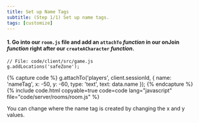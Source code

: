 ```yaml
---
title: Set up Name Tags
subtitle: (Step 1/1) Set up name tags.
tags: [customize]
---
```

#### 1. Go into our `room.js` file and add an `attachTo` _function_  in our onJoin _function_ right after our `createACharacter` _function_.

```
// File: code/client/src/game.js
g.addLocations('safeZone');
```

{% capture code %}
g.attachTo('players', client.sessionId,  {
	name:  'nameTag',
	x:  -50,
	y:  -60,
	type:  'text',
	text: data.name
});
{% endcapture %}
{% include code.html copyable=true code=code lang="javascript" file="code/server/rooms/room.js" %}

You can change where the name tag is created by changing the x and y values.
